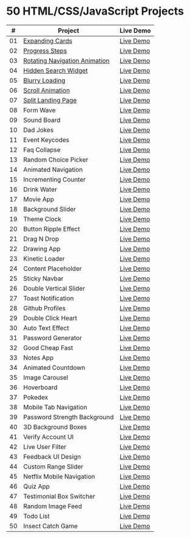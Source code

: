 # 50 HTML/CSS/JavaScript Projects
| #   | Project                        | Live Demo     |
| --- | ------------------------------ | ------------- |
| 01  | [Expanding Cards](https://github.com/Annubis1709/50_Projects_50_Days/tree/main/1%20-%20Expanding%20Cards)                | [Live Demo](https://annubis1709.github.io/50_Projects_50_Days/1%20-%20Expanding%20Cards/)   |
| 02  | [Progress Steps](https://github.com/Annubis1709/50_Projects_50_Days/tree/main/2%20-%20Progress%20Steps)                 | [Live Demo](https://annubis1709.github.io/50_Projects_50_Days/2%20-%20Progress%20Steps/)   |
| 03  | [Rotating Navigation Animation](https://github.com/Annubis1709/50_Projects_50_Days/tree/main/3%20-%20Rotating%20Navigation%20Animation)  | [Live Demo](https://annubis1709.github.io/50_Projects_50_Days/3%20-%20Rotating%20Navigation%20Animation/)   |
| 04  | [Hidden Search Widget](https://github.com/Annubis1709/50_Projects_50_Days/tree/main/4%20-%20Hidden%20Search%20Widget)           | [Live Demo](https://annubis1709.github.io/50_Projects_50_Days/4%20-%20Hidden%20Search%20Widget/)   |
| 05  | [Blurry Loading](https://github.com/Annubis1709/50_Projects_50_Days/tree/main/5%20-%20Blurry%20Loading)                 | [Live Demo](https://annubis1709.github.io/50_Projects_50_Days/5%20-%20Blurry%20Loading/)   |
| 06  | [Scroll Animation](https://github.com/Annubis1709/50_Projects_50_Days/tree/main/6%20-%20Scroll%20Animation)               | [Live Demo](https://annubis1709.github.io/50_Projects_50_Days/6%20-%20Scroll%20Animation/)   |
| 07  | [Split Landing Page](https://github.com/Annubis1709/50_Projects_50_Days/tree/main/7%20-%20Split%20Landing%20Page)             | [Live Demo](https://annubis1709.github.io/50_Projects_50_Days/7%20-%20Split%20Landing%20Page/)   |
| 08  | Form Wave                      | [Live Demo](URL)   |
| 09  | Sound Board                    | [Live Demo](URL)   |
| 10  | Dad Jokes                      | [Live Demo](URL)   |
| 11  | Event Keycodes                 | [Live Demo](URL)   |
| 12  | Faq Collapse                   | [Live Demo](URL)   |
| 13  | Random Choice Picker           | [Live Demo](URL)   |
| 14  | Animated Navigation            | [Live Demo](URL)   |
| 15  | Incrementing Counter           | [Live Demo](URL)   |
| 16  | Drink Water                    | [Live Demo](URL)   |
| 17  | Movie App                      | [Live Demo](URL)   |
| 18  | Background Slider              | [Live Demo](URL)   |
| 19  | Theme Clock                    | [Live Demo](URL)   |
| 20  | Button Ripple Effect           | [Live Demo](URL)   |
| 21  | Drag N Drop                    | [Live Demo](URL)   |
| 22  | Drawing App                    | [Live Demo](URL)   |
| 23  | Kinetic Loader                 | [Live Demo](URL)   |
| 24  | Content Placeholder            | [Live Demo](URL)   |
| 25  | Sticky Navbar                  | [Live Demo](URL)   |
| 26  | Double Vertical Slider         | [Live Demo](URL)   |
| 27  | Toast Notification             | [Live Demo](URL)   |
| 28  | Github Profiles                | [Live Demo](URL)   |
| 29  | Double Click Heart             | [Live Demo](URL)   |
| 30  | Auto Text Effect               | [Live Demo](URL)   |
| 31  | Password Generator             | [Live Demo](URL)   |
| 32  | Good Cheap Fast                | [Live Demo](URL)   |
| 33  | Notes App                      | [Live Demo](URL)   |
| 34  | Animated Countdown             | [Live Demo](URL)   |
| 35  | Image Carousel                 | [Live Demo](URL)   |
| 36  | Hoverboard                     | [Live Demo](URL)   |
| 37  | Pokedex                        | [Live Demo](URL)   |
| 38  | Mobile Tab Navigation          | [Live Demo](URL)   |
| 39  | Password Strength Background   | [Live Demo](URL)   |
| 40  | 3D Background Boxes            | [Live Demo](URL)   |
| 41  | Verify Account UI              | [Live Demo](URL)   |
| 42  | Live User Filter               | [Live Demo](URL)   |
| 43  | Feedback UI Design             | [Live Demo](URL)   |
| 44  | Custom Range Slider            | [Live Demo](URL)   |
| 45  | Netflix Mobile Navigation      | [Live Demo](URL)   |
| 46  | Quiz App                       | [Live Demo](URL)   |
| 47  | Testimonial Box Switcher       | [Live Demo](URL)   |
| 48  | Random Image Feed              | [Live Demo](URL)   |
| 49  | Todo List                      | [Live Demo](URL)   |
| 50  | Insect Catch Game              | [Live Demo](URL)   |
